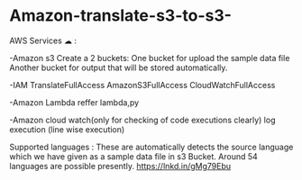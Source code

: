 # Amazon-translate-s3-to-s3-
AWS Services ☁ :

-Amazon s3
Create a 2 buckets:
One bucket for upload the sample data file
Another bucket for output that will be stored automatically.

-IAM
TranslateFullAccess
AmazonS3FullAccess
CloudWatchFullAccess

-Amazon Lambda
reffer lambda,py 

-Amazon cloud watch(only for checking of code executions clearly)
log execution (line wise execution)

Supported languages : These are automatically detects the source language which we have given as a sample data file in s3 Bucket.
Around 54 languages are possible presently.
https://lnkd.in/gMg79Ebu
